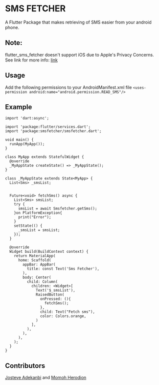 # SMS FETCHER
A Flutter Package that makes retrieving of SMS easier from your android phone.

## Note:
flutter_sms_fetcher doesn't support iOS due to Apple's Privacy Concerns. See link for more info:
[link](https://stackoverflow.com/questions/16187841/read-sms-message-in-ios)

## Usage
Add the following permissions to your AndroidManifest.xml file
```<uses-permission android:name="android.permission.READ_SMS"/>```

## Example

```import 'package:flutter/material.dart';
import 'dart:async';

import 'package:flutter/services.dart';
import 'package:smsfetcher/smsfetcher.dart';

void main() {
  runApp(MyApp());
}

class MyApp extends StatefulWidget {
  @override
  _MyAppState createState() => _MyAppState();
}

class _MyAppState extends State<MyApp> {
  List<Sms> _smsList;


  Future<void> fetchSms() async {
    List<Sms> smsList;
    try {
      smsList = await Smsfetcher.getSms();
    }on PlatformException{
      print("Error");
    }
    setState(() {
      _smsList = smsList;
    });
  }

  @override
  Widget build(BuildContext context) {
    return MaterialApp(
      home: Scaffold(
        appBar: AppBar(
          title: const Text('Sms Fetcher'),
        ),
        body: Center(
          child: Column(
            children: <Widget>[
              Text('$_smsList'),
              RaisedButton(
                onPressed: (){
                  fetchSms();
                },
                child: Text("Fetch sms"),
                color: Colors.orange,
              )
            ],
          ),
        ),
      ),
    );
  }
}
```
## Contributors
[Josteve Adekanbi](https://github.com/JosteveGit) and 
[Momoh Herodion](https://github.com/mhero007)
